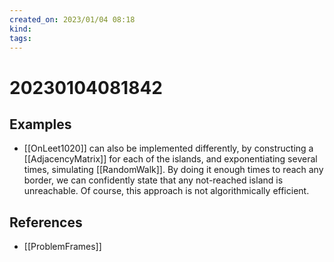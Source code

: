 ```yaml
---
created_on: 2023/01/04 08:18
kind:
tags:
---
```


# 20230104081842

## Examples

- \[\[OnLeet1020]] can also be implemented differently, by constructing a \[\[AdjacencyMatrix]] for each of the islands, and exponentiating several times, simulating \[\[RandomWalk]].
  By doing it enough times to reach any border, we can confidently state that any not-reached island is unreachable. Of course, this approach is not algorithmically efficient.

## References

- \[\[ProblemFrames]]
